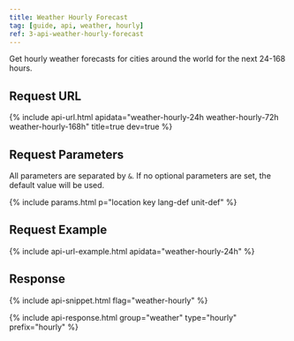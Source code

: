 ```yaml
---
title: Weather Hourly Forecast
tag: [guide, api, weather, hourly]
ref: 3-api-weather-hourly-forecast
---
```


Get hourly weather forecasts for cities around the world for the next 24-168 hours.

## Request URL

{% include api-url.html apidata="weather-hourly-24h weather-hourly-72h weather-hourly-168h" title=true dev=true %}
  
## Request Parameters

All parameters are separated by `&`. If no optional parameters are set, the default value will be used.

{% include params.html p="location key lang-def unit-def" %}

## Request Example

{% include api-url-example.html apidata="weather-hourly-24h" %}

## Response

{% include api-snippet.html flag="weather-hourly" %}

{% include api-response.html group="weather" type="hourly" prefix="hourly" %}
